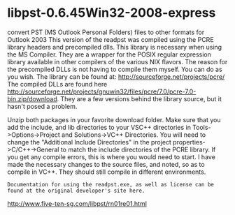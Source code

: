 libpst-0.6.45Win32-2008-express
===============================

 convert PST (MS Outlook Personal Folders) files to other formats for Outlook 2003 
This version of the readpst was compiled using the PCRE library headers and precompiled dlls.
This library is necessary when using the MS Compiler. They are a wrapper for the POSIX regular 
expression library available in other compilers of the various NIX flavors.
The reason for the precompiled DLLs is not having to compile them myself. You can do as you wish.
The library can be found at: http://sourceforge.net/projects/pcre/
The compiled DLLs are found here http://sourceforge.net/projects/gnuwin32/files/pcre/7.0/pcre-7.0-bin.zip/download.
They are a few versions behind the library source, but it hasn't posed a problem.


Unzip both packages in your favorite download folder. Make sure that you add the include,
and lib directories to your VSC++ directories in  Tools->Options->Project and Solutions->VC++ Directories.
You will need to change the "Additional Include Directories" in the project properties->C/C++->General 
to match the include directories of the PCRE library.
If you get any compile errors, this is where you would need to start.
I have made the necessary changes to the source files, and noted, so as to compile in VC++.
They should still compile in different environments.

    Documentation for using the readpst.exe, as well as license can be found at the original developer's site here.
   http://www.five-ten-sg.com/libpst/rn01re01.html
  

